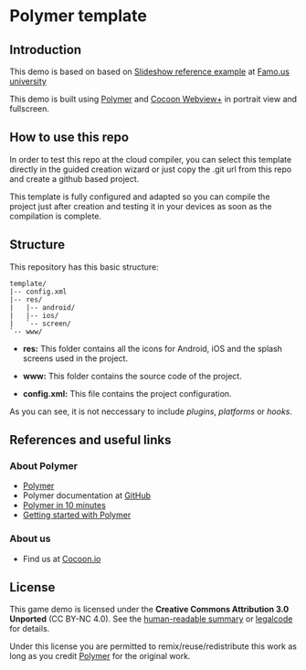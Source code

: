 Polymer template
==================

## Introduction

This demo is based on based on [Slideshow reference example](http://famo.us/university/famous-101/slideshowfamo.us/university/home/#/) at [Famo.us university](http://famo.us/university/home/#/)


This demo is built using [Polymer](https://www.polymer-project.org/0.5/) and [Cocoon Webview+](https://cocoon.io/doc/webview_plus) in portrait view and fullscreen. 

## How to use this repo

In order to test this repo at the cloud compiler, you can select this template directly in the guided creation wizard or just copy the .git url from this repo and create a github based project. 

This template is fully configured and adapted so you can compile the project just after creation and testing it in your devices as soon as the compilation is complete. 

## Structure

This repository has this basic structure: 
`````````````````
template/
|-- config.xml
|-- res/
|	|-- android/
|	|-- ios/
| 	`-- screen/
`-- www/
``````````````````
* **res:** This folder contains all the icons for Android, iOS and the splash screens used in the project.

* **www:** This folder contains the source code of the project. 

* **config.xml:** This file contains the project configuration.

As you can see, it is not neccessary to include *plugins*, *platforms* or *hooks*. 

## References and useful links

### About Polymer 

* [Polymer](https://www.polymer-project.org/0.5/)
* Polymer documentation at [GitHub](https://github.com/Polymer/docs)
* [Polymer in 10 minutes](https://www.polymer-project.org/0.5/docs/start/creatingelements.html)
* [Getting started with Polymer](https://www.polymer-project.org/0.5/docs/start/tutorial/intro.html)

### About us

* Find us at [Cocoon.io](https://cocoon.io/)

## License

This game demo is licensed under the **Creative Commons Attribution 3.0 Unported** (CC BY-NC 4.0). See the [human-readable summary](http://creativecommons.org/licenses/by-nc/4.0/) or [legalcode](http://creativecommons.org/licenses/by-nc/4.0/legalcode) for details.

Under this license you are permitted to remix/reuse/redistribute this work as long as you credit [Polymer](https://www.polymer-project.org/0.5/) for the original work. 
